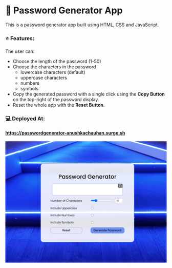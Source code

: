 # 🔑 Password Generator App

This is a password generator app built using HTML, CSS and JavaScript.

### ⭐ Features:

The user can:
* Choose the length of the password (1-50)
* Choose the characters in the password
    * lowercase characters (default)
    * uppercase characters
    * numbers
    * symbols
* Copy the generated password with a single click using the **Copy Button** on the top-right of the password display.
* Reset the whole app with the **Reset Button**.

### 💻 Deployed At:

#### https://passwordgenerator-anushkachauhan.surge.sh

<a href="https://passwordgenerator-anushkachauhan.surge.sh">
    <img src="./image.png" alt="Image">
</a>
